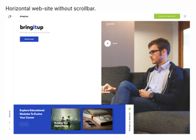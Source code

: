 Horizontal web-site without scrollbar. 
![bringItUp1](https://github.com/Verticool/bringItUp/blob/main/1.png)




 
